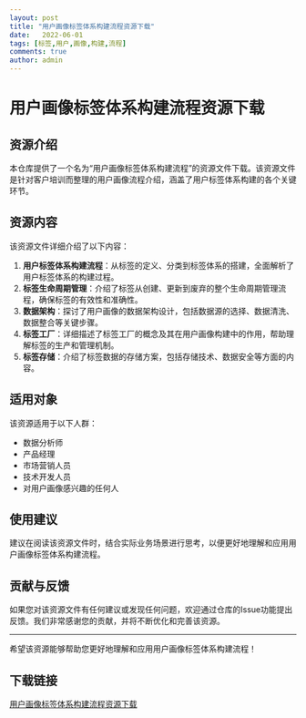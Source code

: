 ```yaml
---
layout: post
title: "用户画像标签体系构建流程资源下载"
date:   2022-06-01
tags: [标签,用户,画像,构建,流程]
comments: true
author: admin
---
```

# 用户画像标签体系构建流程资源下载

## 资源介绍

本仓库提供了一个名为“用户画像标签体系构建流程”的资源文件下载。该资源文件是针对客户培训而整理的用户画像流程介绍，涵盖了用户标签体系构建的各个关键环节。

## 资源内容

该资源文件详细介绍了以下内容：

1. **用户标签体系构建流程**：从标签的定义、分类到标签体系的搭建，全面解析了用户标签体系的构建过程。
2. **标签生命周期管理**：介绍了标签从创建、更新到废弃的整个生命周期管理流程，确保标签的有效性和准确性。
3. **数据架构**：探讨了用户画像的数据架构设计，包括数据源的选择、数据清洗、数据整合等关键步骤。
4. **标签工厂**：详细描述了标签工厂的概念及其在用户画像构建中的作用，帮助理解标签的生产和管理机制。
5. **标签存储**：介绍了标签数据的存储方案，包括存储技术、数据安全等方面的内容。

## 适用对象

该资源适用于以下人群：

- 数据分析师
- 产品经理
- 市场营销人员
- 技术开发人员
- 对用户画像感兴趣的任何人

## 使用建议

建议在阅读该资源文件时，结合实际业务场景进行思考，以便更好地理解和应用用户画像标签体系构建流程。

## 贡献与反馈

如果您对该资源文件有任何建议或发现任何问题，欢迎通过仓库的Issue功能提出反馈。我们非常感谢您的贡献，并将不断优化和完善该资源。

---

希望该资源能够帮助您更好地理解和应用用户画像标签体系构建流程！

## 下载链接

[用户画像标签体系构建流程资源下载](https://pan.quark.cn/s/e7d3205d74e9)